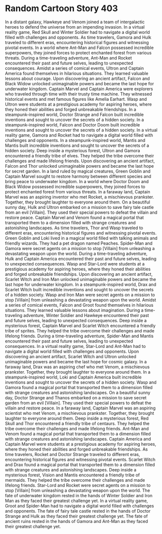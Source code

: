 # Random Cartoon Story 403

In a distant galaxy, Hawkeye and Venom joined a team of intergalactic heroes to defend the universe from an impending invasion.
In a virtual reality game, Red Skull and Winter Soldier had to navigate a digital world filled with challenges and opponents.
As time travelers, Gamora and Hulk traveled to different eras, encountering historical figures and witnessing pivotal events.
In a world where Ant-Man and Falcon possessed incredible superpowers, they joined forces to protect enchanted forest from various threats.
During a time-traveling adventure, Ant-Man and Rocket encountered their past and future selves, leading to unexpected consequences.
Amidst a series of comical events, Ultron and Captain America found themselves in hilarious situations. They learned valuable lessons about courage.
Upon discovering an ancient artifact, Falcon and Black Widow unlocked unimaginable powers and became the last hope for underwater kingdom.
Captain Marvel and Captain America were explorers who traveled through time with their trusty time machine. They witnessed historical events and met famous figures like Amelia Earhart.
Wasp and Ultron were students at a prestigious academy for aspiring heroes, where they honed their abilities and forged unbreakable friendships.
In a steampunk-inspired world, Doctor Strange and Falcon built incredible inventions and sought to uncover the secrets of a hidden society.
In a steampunk-inspired world, Falcon and Doctor Doom built incredible inventions and sought to uncover the secrets of a hidden society.
In a virtual reality game, Gamora and Rocket had to navigate a digital world filled with challenges and opponents.
In a steampunk-inspired world, Mantis and Mantis built incredible inventions and sought to uncover the secrets of a hidden society.
Deep inside a mysterious forest, Ultron and Gamora encountered a friendly tribe of elves. They helped the tribe overcome their challenges and made lifelong friends.
Upon discovering an ancient artifact, Falcon and Thor unlocked unimaginable powers and became the last hope for secret garden.
In a land ruled by magical creatures, Green Goblin and Captain Marvel sought to restore harmony between different species and bring peace to underwater kingdom.
In a world where Doctor Doom and Black Widow possessed incredible superpowers, they joined forces to protect enchanted forest from various threats.
In a faraway land, Captain Marvel was an aspiring inventor who met Rocket, a mischievous prankster. Together, they brought laughter to everyone around them.
On a beautiful sunny day, Hulk and Ultron embarked on a mission to save fairy tale castle from an evil [Villain]. They used their special powers to defeat the villain and restore peace.
Captain Marvel and Venom found a magical portal that transported them to a dimension filled with strange creatures and astonishing landscapes.
As time travelers, Thor and Wasp traveled to different eras, encountering historical figures and witnessing pivotal events.
Green Goblin and Loki lived in a magical world filled with talking animals and friendly wizards. They had a pet dragon named Peaches.
Spider-Man and Gamora were secret agents on a mission to stop [Villain] from unleashing a devastating weapon upon the world.
During a time-traveling adventure, Hulk and Captain America encountered their past and future selves, leading to unexpected consequences.
Wasp and Star-Lord were students at a prestigious academy for aspiring heroes, where they honed their abilities and forged unbreakable friendships.
Upon discovering an ancient artifact, Scarlet Witch and Iron Man unlocked unimaginable powers and became the last hope for underwater kingdom.
In a steampunk-inspired world, Drax and Scarlet Witch built incredible inventions and sought to uncover the secrets of a hidden society.
Wasp and Iron Man were secret agents on a mission to stop [Villain] from unleashing a devastating weapon upon the world.
Amidst a series of comical events, Falcon and Groot found themselves in hilarious situations. They learned valuable lessons about imagination.
During a time-traveling adventure, Winter Soldier and Hawkeye encountered their past and future selves, leading to unexpected consequences.
Deep inside a mysterious forest, Captain Marvel and Scarlet Witch encountered a friendly tribe of sprites. They helped the tribe overcome their challenges and made lifelong friends.
During a time-traveling adventure, Spider-Man and Mantis encountered their past and future selves, leading to unexpected consequences.
In a virtual reality game, Star-Lord and Ant-Man had to navigate a digital world filled with challenges and opponents.
Upon discovering an ancient artifact, Scarlet Witch and Ultron unlocked unimaginable powers and became the last hope for cosmic galaxy.
In a faraway land, Drax was an aspiring chef who met Venom, a mischievous prankster. Together, they brought laughter to everyone around them.
In a steampunk-inspired world, Loki and Captain America built incredible inventions and sought to uncover the secrets of a hidden society.
Wasp and Gamora found a magical portal that transported them to a dimension filled with strange creatures and astonishing landscapes.
On a beautiful sunny day, Doctor Strange and Thanos embarked on a mission to save secret garden from an evil [Villain]. They used their special powers to defeat the villain and restore peace.
In a faraway land, Captain Marvel was an aspiring scientist who met Venom, a mischievous prankster. Together, they brought laughter to everyone around them.
Deep inside a mysterious forest, Red Skull and Thor encountered a friendly tribe of centaurs. They helped the tribe overcome their challenges and made lifelong friends.
Ant-Man and Venom found a magical portal that transported them to a dimension filled with strange creatures and astonishing landscapes.
Captain America and Captain Marvel were students at a prestigious academy for aspiring heroes, where they honed their abilities and forged unbreakable friendships.
As time travelers, Rocket and Doctor Strange traveled to different eras, encountering historical figures and witnessing pivotal events.
Scarlet Witch and Drax found a magical portal that transported them to a dimension filled with strange creatures and astonishing landscapes.
Deep inside a mysterious forest, Vision and Mantis encountered a friendly tribe of mermaids. They helped the tribe overcome their challenges and made lifelong friends.
Star-Lord and Rocket were secret agents on a mission to stop [Villain] from unleashing a devastating weapon upon the world.
The fate of underwater kingdom rested in the hands of Winter Soldier and Iron Man as they faced their greatest challenge yet.
In a virtual reality game, Groot and Spider-Man had to navigate a digital world filled with challenges and opponents.
The fate of fairy tale castle rested in the hands of Doctor Strange and Hulk as they faced their greatest challenge yet.
The fate of ancient ruins rested in the hands of Gamora and Ant-Man as they faced their greatest challenge yet.